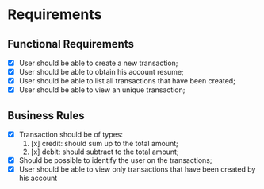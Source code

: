 # Requirements

## Functional Requirements

- [x] User should be able to create a new transaction;
- [x] User should be able to obtain his account resume;
- [x] User should be able to list all transactions that have been created;
- [x] User should be able to view an unique transaction;

## Business Rules

- [x] Transaction should be of types:
  1. [x] credit: should sum up to the total amount;
  2. [x] debit: should subtract to the total amount;
- [x] Should be possible to identify the user on the transactions;
- [x] User should be able to view only transactions that have been created by his account
